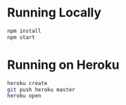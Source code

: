 # Running Locally

```bash
npm install
npm start
```

# Running on Heroku

```bash
heroku create
git push heroku master
heroku open
```
